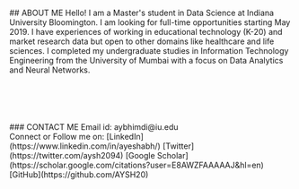 <br/>
## ABOUT ME
Hello! I am a Master's student in Data Science at Indiana University Bloomington. I am looking for full-time opportunities starting May 2019. I have experiences of working in educational technology (K-20) and market research data but open to other domains like healthcare and life sciences. I completed my undergraduate studies in Information Technology Engineering from the University of Mumbai with a focus on Data Analytics and Neural Networks. 
<br/>
<br/>
<br/>


<br/>
<br/>
<br/>
### CONTACT ME
Email id: aybhimdi@iu.edu <br/>
Connect or Follow me on:
[LinkedIn](https://www.linkedin.com/in/ayeshabh/)
[Twitter](https://twitter.com/aysh2094)
[Google Scholar](https://scholar.google.com/citations?user=E8AWZFAAAAAJ&hl=en)
[GitHub](https://github.com/AYSH20)

